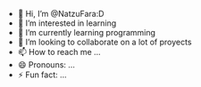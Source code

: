 - 👋 Hi, I’m @NatzuFara:D
- 👀 I’m interested in learning
- 🌱 I’m currently learning programming 
- 💞️ I’m looking to collaborate on a lot of proyects
- 📫 How to reach me ...
- 😄 Pronouns: ...
- ⚡ Fun fact: ...

<!---
NatzuFara/NatzuFara is a ✨ special ✨ repository because its `README.md` (this file) appears on your GitHub profile.
You can click the Preview link to take a look at your changes.
--->
